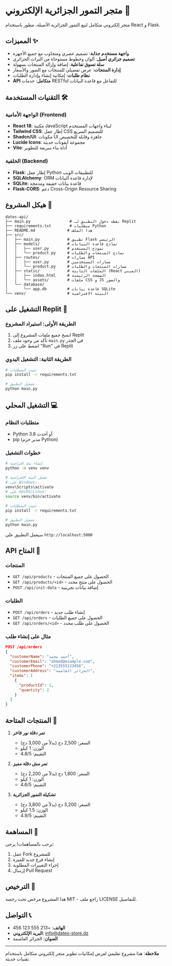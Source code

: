 # متجر التمور الجزائرية الإلكتروني 🌴

متجر إلكتروني متكامل لبيع التمور الجزائرية الأصيلة، مطور باستخدام React و Flask.

## المميزات ✨

- **واجهة مستخدم جذابة**: تصميم عصري ومتجاوب مع جميع الأجهزة
- **تصميم جزائري أصيل**: ألوان وخطوط مستوحاة من التراث الجزائري
- **سلة تسوق تفاعلية**: إضافة وإزالة المنتجات بسهولة
- **إدارة المنتجات**: عرض تفصيلي للمنتجات مع الصور والأسعار
- **نظام طلبات**: إمكانية إنشاء وإدارة الطلبات
- **API متكامل**: خدمات RESTful للتفاعل مع قاعدة البيانات

## التقنيات المستخدمة 🛠️

### الواجهة الأمامية (Frontend)
- **React 18**: مكتبة JavaScript لبناء واجهات المستخدم
- **Tailwind CSS**: إطار عمل CSS للتصميم السريع
- **Shadcn/UI**: مكونات UI جاهزة وقابلة للتخصيص
- **Lucide Icons**: مجموعة أيقونات حديثة
- **Vite**: أداة بناء سريعة للتطوير

### الخلفية (Backend)
- **Flask**: إطار عمل Python للتطبيقات الويب
- **SQLAlchemy**: ORM لإدارة قاعدة البيانات
- **SQLite**: قاعدة بيانات خفيفة ومدمجة
- **Flask-CORS**: دعم Cross-Origin Resource Sharing

## هيكل المشروع 📁

```
dates-api/
├── main.py                 # نقطة دخول التطبيق لـ Replit
├── requirements.txt        # متطلبات Python
├── README.md              # هذا الملف
├── src/
│   ├── main.py            # تطبيق Flask الرئيسي
│   ├── models/            # نماذج قاعدة البيانات
│   │   ├── user.py        # نموذج المستخدم
│   │   └── product.py     # نماذج المنتجات والطلبات
│   ├── routes/            # مسارات API
│   │   ├── user.py        # مسارات المستخدمين
│   │   └── product.py     # مسارات المنتجات والطلبات
│   ├── static/            # الملفات الثابتة (React المبني)
│   │   ├── index.html     # الصفحة الرئيسية
│   │   └── assets/        # ملفات CSS و JS والصور
│   └── database/
│       └── app.db         # قاعدة بيانات SQLite
└── venv/                  # البيئة الافتراضية
```

## التشغيل على Replit 🚀

### الطريقة الأولى: استيراد المشروع
1. انسخ جميع ملفات المشروع إلى Replit
2. تأكد من وجود ملف `main.py` في الجذر
3. اضغط على زر "Run" في Replit

### الطريقة الثانية: التشغيل اليدوي
```bash
# تثبيت المتطلبات
pip install -r requirements.txt

# تشغيل التطبيق
python main.py
```

## التشغيل المحلي 💻

### متطلبات النظام
- Python 3.8 أو أحدث
- pip (مدير حزم Python)

### خطوات التشغيل
```bash
# إنشاء بيئة افتراضية
python -m venv venv

# تفعيل البيئة الافتراضية
# على Windows:
venv\Scripts\activate
# على macOS/Linux:
source venv/bin/activate

# تثبيت المتطلبات
pip install -r requirements.txt

# تشغيل التطبيق
python main.py
```

سيعمل التطبيق على `http://localhost:5000`

## API المتاح 📡

### المنتجات
- `GET /api/products` - الحصول على جميع المنتجات
- `GET /api/products/<id>` - الحصول على منتج محدد
- `POST /api/init-data` - إضافة بيانات تجريبية

### الطلبات
- `POST /api/orders` - إنشاء طلب جديد
- `GET /api/orders` - الحصول على جميع الطلبات
- `GET /api/orders/<id>` - الحصول على طلب محدد

### مثال على إنشاء طلب
```json
POST /api/orders
{
  "customerName": "أحمد محمد",
  "customerEmail": "ahmed@example.com",
  "customerPhone": "+213555123456",
  "customerAddress": "الجزائر العاصمة",
  "items": [
    {
      "productId": 1,
      "quantity": 2
    }
  ]
}
```

## المنتجات المتاحة 🥜

1. **تمر دقلة نور فاخر**
   - السعر: 2,500 دج (بدلاً من 3,000 دج)
   - الوزن: 1 كيلو
   - التقييم: 4.8/5

2. **تمر مش دقلة مميز**
   - السعر: 1,800 دج (بدلاً من 2,200 دج)
   - الوزن: 1 كيلو
   - التقييم: 4.6/5

3. **تشكيلة التمور الجزائرية**
   - السعر: 3,200 دج (بدلاً من 3,800 دج)
   - الوزن: 1.5 كيلو
   - التقييم: 4.9/5

## المساهمة 🤝

نرحب بالمساهمات! يرجى:
1. عمل Fork للمشروع
2. إنشاء فرع جديد للميزة
3. إجراء التغييرات المطلوبة
4. إرسال Pull Request

## الترخيص 📄

هذا المشروع مرخص تحت رخصة MIT - راجع ملف LICENSE للتفاصيل.

## التواصل 📞

- **الهاتف**: +213 555 123 456
- **البريد الإلكتروني**: info@dates-store.dz
- **العنوان**: الجزائر العاصمة

---

**ملاحظة**: هذا مشروع تعليمي لعرض إمكانيات تطوير متجر إلكتروني متكامل باستخدام تقنيات حديثة.

